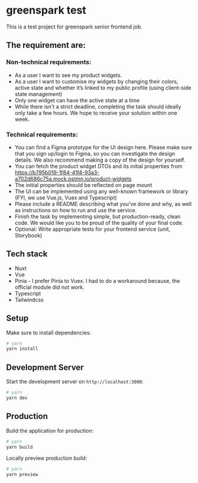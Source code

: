 # greenspark test

This is a test project for greenspark senior frontend job.

## The requirement are:

### Non-technical requirements:
- As a user I want to see my product widgets.
- As a user I want to customise my widgets by changing their colors, active state and
whether it’s linked to my public profile (using client-side state management)
- Only one widget can have the active state at a time
- While there isn't a strict deadline, completing the task should ideally only take a few
hours. We hope to receive your solution within one week.

### Technical requirements:
- You can find a Figma prototype for the UI design here. Please make sure that you sign
up/login to Figma, so you can investigate the design details. We also recommend
making a copy of the design for yourself.
- You can fetch the product widget DTOs and its initial properties from
https://b795b019-1f84-41f4-93a3-a702d686c75a.mock.pstmn.io/product-widgets
- The initial properties should be reflected on page mount
- The UI can be implemented using any well-known framework or library (FYI, we use
Vue.js, Vuex and Typescript)
- Please include a README describing what you’ve done and why, as well as instructions
on how to run and use the service.
- Finish the task by implementing simple, but production-ready, clean code. We would like
you to be proud of the quality of your final code.
- Optional: Write appropriate tests for your frontend service (unit, Storybook)

## Tech stack

- Nuxt
- Vue
- Pinia - I prefer Pinia to Vuex. I had to do a workaround because, the official module did not work.
- Typescript
- Tailwindcss

## Setup

Make sure to install dependencies:

```bash
# yarn
yarn install
```

## Development Server

Start the development server on `http://localhost:3000`:

```bash
# yarn
yarn dev
```

## Production

Build the application for production:

```bash
# yarn
yarn build
```

Locally preview production build:

```bash
# yarn
yarn preview
```
